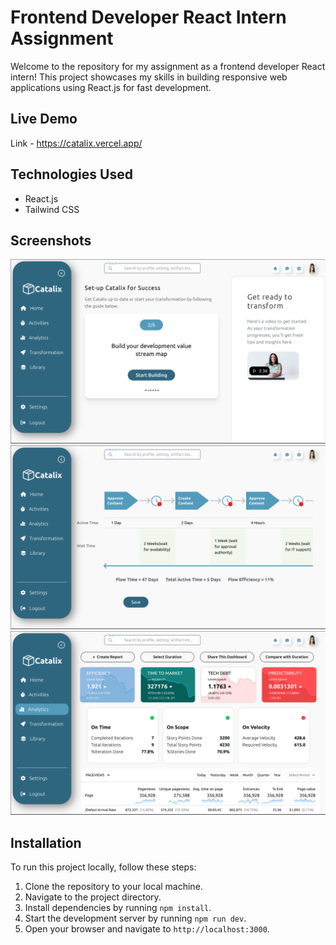 # Frontend Developer React Intern Assignment

Welcome to the repository for my assignment as a frontend developer React intern! This project showcases my skills in building responsive web applications using React.js for fast development.
## Live Demo
Link - https://catalix.vercel.app/

## Technologies Used
- React.js
- Tailwind CSS

## Screenshots
<img src="Images/Screenshot1.png" alt="screenshot1" height={200} width={250}/>
<img src="Images/Screenshot2.png" alt="screenshot2" height={200} width={250}/>

<img src="Images/Screenshot3.png" alt="screenshot3" height={200} width={250}/>



## Installation
To run this project locally, follow these steps:

1. Clone the repository to your local machine.
2. Navigate to the project directory.
3. Install dependencies by running `npm install`.
4. Start the development server by running `npm run dev`.
5. Open your browser and navigate to `http://localhost:3000`.


